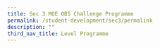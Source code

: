 ```yaml
---
title: Sec 3 MOE OBS Challenge Programme
permalink: /student-development/sec3/permalink
description: ""
third_nav_title: Level Programme
---
```

